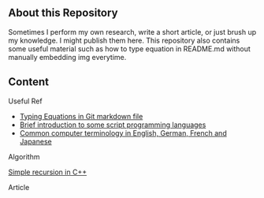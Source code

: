 ## About this Repository
Sometimes I perform my own research, write a short article, or just brush up my knowledge. I might publish them here. This repository also contains some useful material such as how to type equation in README.md without manually embedding img everytime.

## Content

Useful Ref

- [Typing Equations in Git markdown file](/references/Equations_in_markdown/)
- [Brief introduction to some script programming languages](/references/script_languages/)
- [Common computer terminology in English, German, French and Japanese](/references/terminology/)


Algorithm

[Simple recursion in C++](/algorithm/recursion)


Article